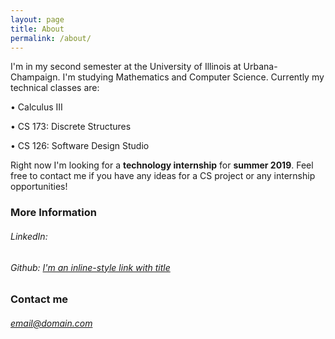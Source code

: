 ```yaml
---
layout: page
title: About
permalink: /about/
---
```


I'm in my second semester at the University of Illinois at Urbana-Champaign. I'm studying Mathematics and Computer Science.
Currently my technical classes are:

  • Calculus III
  
  • CS 173: Discrete Structures
  
  • CS 126: Software Design Studio
  
  
Right now I'm looking for a **technology internship** for **summer 2019**. Feel free to contact me if you have any ideas for a CS project or any internship opportunities!


### More Information

###### LinkedIn:

###### Github: [I'm an inline-style link with title](https://github.com/annazelenka "annazelenka")


### Contact me

###### [email@domain.com](mailto:email@domain.com)
